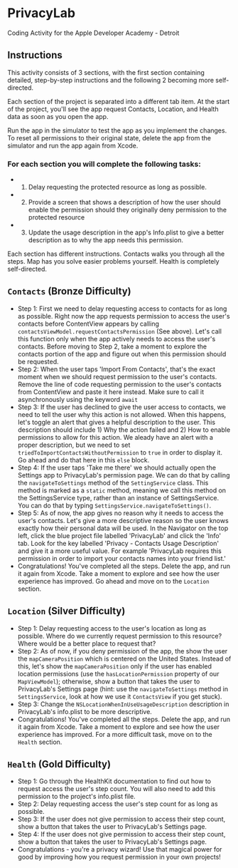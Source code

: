 # PrivacyLab
Coding Activity for the Apple Developer Academy - Detroit

## Instructions

This activity consists of 3 sections, with the first section containing detailed, step-by-step instructions and the following 2 becoming more self-directed. 

Each section of the project is separated into a different tab item. At the start of the project, you'll see the app request Contacts, Location, and Health data as soon as you open the app.

Run the app in the simulator to test the app as you implement the changes.
To reset all permissions to their original state, delete the app from the simulator and run the app again from Xcode.

### For each section you will complete the following tasks:
- 1. Delay requesting the protected resource as long as possible.
- 2. Provide a screen that shows a description of how the user should enable the permission should they originally deny permission to the protected resource
- 3. Update the usage description in the app's Info.plist to give a better description as to why the app needs this permission.

Each section has different instructions. Contacts walks you through all the steps. Map has you solve easier problems yourself. Health is completely self-directed.

## `Contacts` (Bronze Difficulty)
- Step 1: First we need to delay requesting access to contacts for as long as possible. Right now the app requests permission to access the user's contacts before ContentView appears by calling `contactsViewModel.requestContactsPermission` (See above). Let's call this function only when the app actively needs to access the user's contacts. Before moving to Step 2, take a moment to explore the contacts portion of the app and figure out when this permission should be requested.
- Step 2: When the user taps 'Import From Contacts', that's the exact moment when we should request permission to the user's contacts. Remove the line of code requesting permission to the user's contacts from ContentView and paste it here instead. Make sure to call it asynchronously using the keyword `await`
- Step 3: If the user has declined to give the user access to contacts, we need to tell the user why this action is not allowed. When this happens, let's toggle an alert that gives a helpful description to the user. This description should include 1) Why the action failed and 2) How to enable permissions to allow for this action. We aleady have an alert with a proper description, but we need to set `triedToImportContactsWithoutPermission` to `true` in order to display it. Go ahead and do that here in this `else` block.
- Step 4: If the user taps 'Take me there' we should actually open the Settings app to PrivacyLab's permission page. We can do that by calling the `navigateToSettings` method of the `SettingService` class. This method is marked as a `static` method, meaning we call this method on the SettingsService type, rather than an instance of SettingsService. You can do that by typing `SettingsService.navigateToSettings()`.
- Step 5: As of now, the app gives no reason why it needs to access the user's contacts. Let's give a more descriptive reason so the user knows exactly how their personal data will be used. In the Navigator on the top left, click the blue project file labelled 'PrivacyLab' and click the 'Info' tab. Look for the key labelled 'Privacy - Contacts Usage Description' and give it a more useful value. For example 'PrivacyLab requires this permission in order to import your contacts names into your friend list.'
- Congratulations! You've completed all the steps. Delete the app, and run it again from Xcode. Take a moment to explore and see how the user experience has improved. Go ahead and move on to the `Location` section.

## `Location` (Silver Difficulty)

- Step 1: Delay requesting access to the user's location as long as possible. Where do we currently request permission to this resource? Where would be a better place to request that?
- Step 2: As of now, if you deny permission of the app, the show the user the `mapCameraPosition` which is centered on the United States. Instead of this, let's show the `mapCameraPosition` only if the user has enabled location permissions (use the `hasLocationPermission` property of our `MapViewModel`); otherwise, show a button that takes the user to PrivacyLab's Settings page (hint: use the `navigateToSettings` method in `SettingsService`, look at how we use it `ContactsView` if you get stuck).
- Step 3: Change the `NSLocationWhenInUseUsageDescription` description in PrivacyLab's info.plist to be more descriptive.
- Congratulations! You've completed all the steps. Delete the app, and run it again from Xcode. Take a moment to explore and see how the user experience has improved. For a more difficult task, move on to the `Health` section.

## `Health` (Gold Difficulty)

- Step 1: Go through the HealthKit documentation to find out how to request access the user's step count. You will also need to add this permission to the project's info.plist file.
- Step 2: Delay requesting access the user's step count for as long as possible.
- Step 3: If the user does not give permission to access their step count, show  a button that takes the user to PrivacyLab's Settings page.
- Step 4: If the user does not give permission to access their step count, show  a button that takes the user to PrivacyLab's Settings page.
- Congratulations - you're a privacy wizard! Use that magical power for good by improving how you request permission in your own projects!
